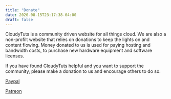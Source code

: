```yaml
---
title: "Donate"
date: 2020-08-15T23:17:38-04:00
draft: false
---
```


CloudyTuts is a community driven  website for all things cloud. We are also a non-profilt website that relies on donations to keep the lights on and content flowing. Money donated to us is used for paying hosting and bandwidth costs, to purchase new hardware equipment and software licenses.

If you have found CloudyTuts helpful and you want to support the community, please make a donation to us and encourage others to do so.


[Paypal](https://www.paypal.com/cgi-bin/webscr?cmd=_donations&business=J8TC38ZFWNX4W&currency_code=CAD&source=url)

[Patreon](https://www.patreon.com/cloudytuts)

